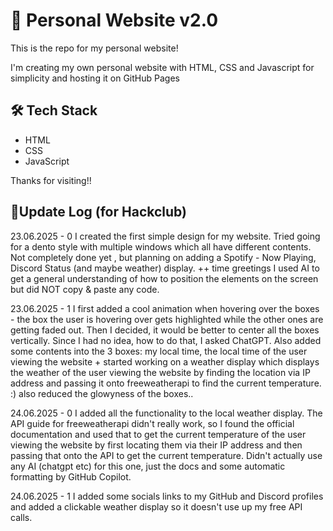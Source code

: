 # 👋 Personal Website v2.0

This is the repo for my personal website!

I'm creating my own personal website with HTML, CSS and Javascript for simplicity and hosting it on GitHub Pages

## 🛠️ Tech Stack

- HTML
- CSS
- JavaScript


Thanks for visiting!!


## 📝Update Log (for Hackclub)


23.06.2025 - 0
I created the first simple design for my website. Tried going for a dento style with multiple windows which all have different contents. Not completely done yet , but planning on adding a Spotify - Now Playing, Discord Status (and maybe weather) display.
++ time greetings
I used AI to get a general understanding of how to position the elements on the screen but did NOT copy & paste any code.

23.06.2025 - 1
I first added a cool animation when hovering over the boxes - the box the user is hovering over gets highlighted while the other ones are getting faded out.
Then I decided, it would be better to center all the boxes vertically. Since I had no idea, how to do that, I asked ChatGPT.
Also added some contents into the 3 boxes: my local time, the local time of the user viewing the website + started working on a weather display which displays the weather of the user viewing the website by finding the location via IP address and passing it onto freeweatherapi to find the current temperature. :)
also reduced the glowyness of the boxes..

24.06.2025 - 0
I added all the functionality to the local weather display. The API guide for freeweatherapi didn't really work, so I found the official documentation and used that to get the current temperature of the user viewing the website by first locating them via their IP address and then passing that onto the API to get the current temperature. Didn't actually use any AI (chatgpt etc) for this one, just the docs and some automatic formatting by GitHub Copilot.

24.06.2025 - 1
I added some socials links to my GitHub and Discord profiles and added a clickable weather display so it doesn't use up my free API calls.